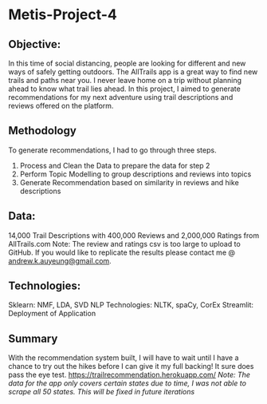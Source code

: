 # Metis-Project-4

## Objective:
In this time of social distancing, people are looking for different and new ways of safely getting outdoors.  The AllTrails app is a great way to find new trails and paths near you.  I never leave home on a trip without planning ahead to know what trail lies ahead.  In this project, I aimed to generate recommendations for my next adventure using trail descriptions and reviews offered on the platform. 

## Methodology
To generate recommendations, I had to go through three steps.  
1. Process and Clean the Data to prepare the data for step 2
2. Perform Topic Modelling to group descriptions and reviews into topics
3. Generate Recommendation based on similarity in reviews and hike descriptions 

## Data:
14,000 Trail Descriptions with 400,000 Reviews and 2,000,000 Ratings from AllTrails.com
Note: The review and ratings csv is too large to upload to GitHub.  If you would like to replicate the results please contact me @ andrew.k.auyeung@gmail.com. 

## Technologies:
Sklearn: NMF, LDA, SVD
NLP Technologies: NLTK, spaCy, CorEx
Streamlit: Deployment of Application 

## Summary
With the recommendation system built, I will have to wait until I have a chance to try out the hikes before I can give it my full backing!
It sure does pass the eye test. 
https://trailrecommendation.herokuapp.com/
*Note: The data for the app only covers certain states due to time, I was not able to scrape all 50 states.  This will be fixed in future iterations*
